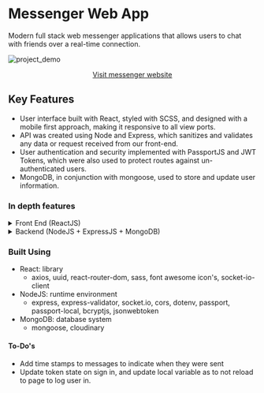 # Messenger Web App

Modern full stack web messenger applications that allows users to chat with friends over a real-time connection.

![project_demo](https://res.cloudinary.com/de2ymful4/image/upload/v1649988013/main-portfolio/projects/messenger_kohrka.png)

<div align="center">

[Visit messenger website](https://rcamach7.github.io/messenger/#/messenger)

</div>

## Key Features

- User interface built with React, styled with SCSS, and designed with a mobile first approach, making it responsive to all view ports.
- API was created using Node and Express, which sanitizes and validates any data or request received from our front-end.
- User authentication and security implemented with PassportJS and JWT Tokens, which were also used to protect routes against un-authenticated users.
- MongoDB, in conjunction with mongoose, used to store and update user information.

### In depth features

<details>
  <summary>Front End (ReactJS)</summary>
  <li>Custom react hooks created to manage key functionality</li>
  <li>Asynchronous javascript utilized using async/await and promise based functions.</li>
  <li>Form validation and sanitation implemented before making requests to out API</li>
  <li>Destructured component props for easier readability and maintainability</li>
  <li>Light and dark theme implemented and user preference saved for future visits</li>
  <li>Utilized app routing and protection of routes using JWT tokens</li>
</details>
<details>
  <summary>Backend (NodeJS + ExpressJS + MongoDB)</summary>
  <li>User models created to enforce persistent data documents</li>
  <li>Endpoints sanitize and validate data before performing any CRUD operations to enforce data models.</li>
  <li>Password hashing implemented to protect users</li>
  <li>CORS enabled for all endpoints to allow communication with our front end</li>
  <li>PassportJS utilized to validate any log in requests</li>
  <li>Cloudinary utilized to store and set user profile images</li>
</details>

### Built Using

- React: library
  - axios, uuid, react-router-dom, sass, font awesome icon's, socket-io-client
- NodeJS: runtime environment
  - express, express-validator, socket.io, cors, dotenv, passport, passport-local, bcryptjs, jsonwebtoken
- MongoDB: database system
  - mongoose, cloudinary

#### To-Do's

- Add time stamps to messages to indicate when they were sent
- Update token state on sign in, and update local variable as to not reload to page to log user in.

